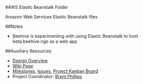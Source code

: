 #AWS Elastic Beanstalk Folder

Amazon Web Services Elastic Beanstalk files

##Notes

- Beehive is experimenting with using Elastic Beanstalk to host beta.beehive.ngo as a web app

##Auxiliary Resources

- [Design Overview](https://github.com/BeehiveNGO/Auxiliary/blob/master/design_specifications/test_apps_design_overview.md)
- [Wiki Page](https://github.com/BeehiveNGO/Beehive/wiki/Test-Apps)
- [Milestones](https://github.com/BeehiveNGO/Beehive/milestones), [Issues](https://github.com/BeehiveNGO/Beehive/issues), [Project Kanban Board](https://github.com/BeehiveNGO/Beehive/projects/7)
- Project Coordinator: [Brent Phillips](https://github.com/Brentophillips)
